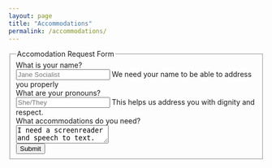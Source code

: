 ```yaml
---
layout: page
title: "Accommodations"
permalink: /accommodations/
---
```

<form action="(https://nocodeform.io/f/653f0b5ff462d3212f487bef)" method="POST">
<form class="form-horizontal">
<fieldset>

<!-- Form Name -->
<legend>Accomodation Request Form </legend>

<!-- Text input-->
<div class="form-group">
  <label class="col-md-4 control-label" for="textinput">What is your name?</label>  
  <div class="col-md-5">
  <input id="textinput" name="textinput" type="text" placeholder="Jane Socialist" class="form-control input-md">
  <span class="help-block">We need your name to be able to address you properly</span>  
  </div>
</div>

<!-- Text input-->
<div class="form-group">
  <label class="col-md-4 control-label" for="pronouns">What are your pronouns?</label>  
  <div class="col-md-5">
  <input id="pronouns" name="pronouns" type="text" placeholder="She/They" class="form-control input-md">
  <span class="help-block">This helps us address you with dignity and respect.</span>  
  </div>
</div>

<!-- Textarea -->
<div class="form-group">
  <label class="col-md-4 control-label" for="accomrequest">What accommodations do you need?</label>
  <div class="col-md-4">                     
    <textarea class="form-control" id="accomrequest" name="accomrequest">I need a screenreader and speech to text.</textarea>
  </div>
</div>

<div><input type="submit" value="Submit"></div>

</fieldset>
</form>
